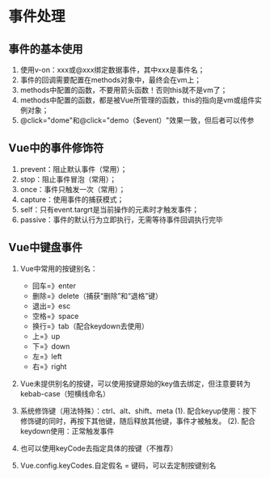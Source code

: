 # 事件处理
## 事件的基本使用
1. 使用v-on：xxx或@xxx绑定数据事件，其中xxx是事件名；
2. 事件的回调需要配置在methods对象中，最终会在vm上；
3. methods中配置的函数，不要用箭头函数！否则this就不是vm了；
4. methods中配置的函数，都是被Vue所管理的函数，this的指向是vm或组件实例对象；
5. @click="dome"和@click="demo（$event）"效果一致，但后者可以传参
## Vue中的事件修饰符
1. prevent：阻止默认事件（常用）；
2. stop：阻止事件冒泡（常用）；
3. once：事件只触发一次（常用）；
4. capture：使用事件的捕获模式；
5. self：只有event.targrt是当前操作的元素时才触发事件；
6. passive：事件的默认行为立即执行，无需等待事件回调执行完毕
## Vue中键盘事件
1. Vue中常用的按键别名：
    - 回车=》enter
    - 删除=》delete（捕获“删除”和“退格”键）
    - 退出=》esc
    - 空格=》space
    - 换行=》tab（配合keydown去使用）
    - 上=》up
    - 下=》down
    - 左=》left
    - 右=》right
2. Vue未提供别名的按键，可以使用按键原始的key值去绑定，但注意要转为kebab-case（短横线命名）

3. 系统修饰键（用法特殊）：ctrl、alt、shift、meta
    (1). 配合keyup使用：按下修饰键的同时，再按下其他键，随后释放其他键，事件才被触发。
    (2). 配合keydown使用：正常触发事件
4. 也可以使用keyCode去指定具体的按键（不推荐）
5. Vue.config.keyCodes.自定假名 = 键码，可以去定制按键别名